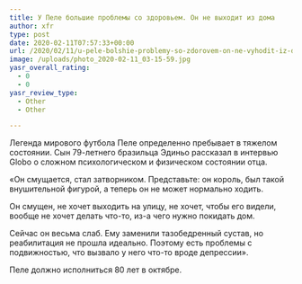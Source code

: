 ```yaml
---
title: У Пеле большие проблемы со здоровьем. Он не выходит из дома
author: xfr
type: post
date: 2020-02-11T07:57:33+00:00
url: /2020/02/11/u-pele-bolshie-problemy-so-zdorovem-on-ne-vyhodit-iz-doma/
image: /uploads/photo_2020-02-11_03-15-59.jpg
yasr_overall_rating:
  - 0
  - 0
yasr_review_type:
  - Other
  - Other

---
```

Легенда мирового футбола Пеле определенно пребывает в тяжелом состоянии. Сын 79-летнего бразильца Эдиньо рассказал в интервью Globo о сложном психологическом и физическом состоянии отца.

«Он смущается, стал затворником. Представьте: он король, был такой внушительной фигурой, а теперь он не может нормально ходить.

Он смущен, не хочет выходить на улицу, не хочет, чтобы его видели, вообще не хочет делать что-то, из-а чего нужно покидать дом.

Сейчас он весьма слаб. Ему заменили тазобедренный сустав, но реабилитация не прошла идеально. Поэтому есть проблемы с подвижностью, что вызвало у него что-то вроде депрессии».

Пеле должно исполниться 80 лет в октябре.